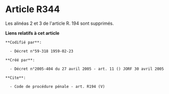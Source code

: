 # Article R344

Les alinéas 2 et 3 de l'article R. 194 sont supprimés.

**Liens relatifs à cet article**

	**Codifié par**:

	  - Décret n°59-318 1959-02-23

	**Créé par**:

	  - Décret n°2005-404 du 27 avril 2005 - art. 11 () JORF 30 avril 2005

	**Cite**:

	  - Code de procédure pénale - art. R194 (V)
